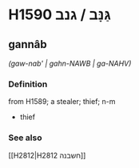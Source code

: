 # H1590 גַּנָּב / גנב

## gannâb

_(gaw-nab' | ɡahn-NAWB | ɡa-NAHV)_

### Definition

from H1589; a stealer; thief; n-m

- thief

### See also

[[H2812|H2812 חשבנה]]
